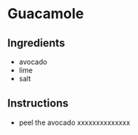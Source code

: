 # Guacamole
## Ingredients
* avocado
* lime
* salt
## Instructions
* peel the avocado xxxxxxxxxxxxxx

